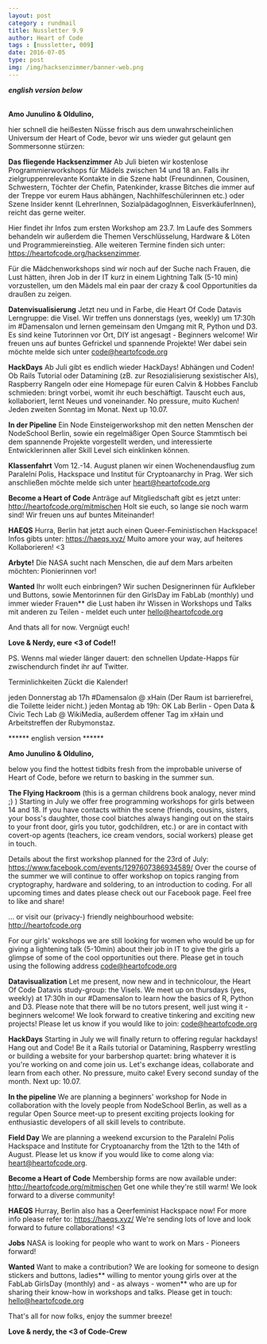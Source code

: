 ```yaml
---
layout: post
category : rundmail
title: Nussletter 9.9
author: Heart of Code
tags : [nussletter, 009]
date: 2016-07-05
type: post
img: /img/hacksenzimmer/banner-web.png
---
```

***english version below*** <br><br>


**Amo Junulino & Oldulino,**

hier schnell die heißesten Nüsse frisch aus dem unwahrscheinlichen Universum der Heart of Code, bevor wir uns wieder gut gelaunt gen Sommersonne stürzen:

**Das fliegende Hacksenzimmer**
Ab Juli bieten wir kostenlose Programmierworkshops für Mädels zwischen 14 und 18 an. Falls ihr zielgruppenrelevante Kontakte in die Szene habt (Freundinnen, Cousinen, Schwestern, Töchter der Chefin, Patenkinder, krasse Bitches die immer auf der Treppe vor eurem Haus abhängen, Nachhilfeschülerinnen etc.) oder Szene Insider kennt (LehrerInnen, SozialpädagogInnen, EisverkäuferInnen), reicht das gerne weiter.

Hier findet ihr Infos zum ersten Workshop am 23.7.
Im Laufe des Sommers behandeln wir außerdem die Themen Verschlüsselung, Hardware & Löten und Programmiereinstieg. Alle weiteren Termine finden sich unter: https://heartofcode.org/hacksenzimmer.

Für die Mädchenworkshops sind wir noch auf der Suche nach Frauen, die Lust hätten, ihren Job in der IT kurz in einem Lightning Talk (5-10 min) vorzustellen, um den Mädels mal ein paar der crazy & cool Opportunities da draußen zu zeigen.

**Datenvisualisierung**
Jetzt neu und in Farbe, die Heart Of Code Datavis Lerngruppe: die Visel. Wir treffen uns donnerstags (yes, weekly) um 17:30h im #Damensalon und lernen gemeinsam den Umgang mit R, Python und D3. Es sind keine Tutorinnen vor Ort, DIY ist angesagt - Beginners welcome! Wir freuen uns auf buntes Gefrickel und spannende Projekte! Wer dabei sein möchte melde sich unter code@heartofcode.org

**HackDays**
Ab Juli gibt es endlich wieder HackDays! Abhängen und Coden! Ob Rails Tutorial oder Datamining (zB. zur Resozialisierung sexistischer AIs), Raspberry Rangeln oder eine Homepage für euren Calvin & Hobbes Fanclub schmieden: bringt vorbei, womit ihr euch beschäftigt. Tauscht euch aus, kollaboriert, lernt Neues und voneinander. No pressure, muito Kuchen! Jeden zweiten Sonntag im Monat. Next up 10.07.

**In der Pipeline**
Ein Node Einsteigerworkshop mit den netten Menschen der NodeSchool Berlin, sowie ein regelmäßiger Open Source Stammtisch bei dem spannende Projekte vorgestellt werden, und interessierte Entwicklerinnen aller Skill Level sich einklinken können.

**Klassenfahrt**
Vom 12.-14. August planen wir einen Wochenendausflug zum Paralelní Polis, Hackspace und Institut für Cryptoanarchy   in Prag. Wer sich anschließen möchte melde sich unter heart@heartofcode.org

**Become a Heart of Code**
Anträge auf Mitgliedschaft gibt es jetzt unter: http://heartofcode.org/mitmischen
Holt sie euch, so lange sie noch warm sind! Wir freuen uns auf buntes Miteinander!

**HAEQS**
Hurra, Berlin hat jetzt auch einen Queer-Feministischen Hackspace!
Infos gibts unter: https://haeqs.xyz/
Muito amore your way, auf heiteres Kollaborieren! <3

**Arbyte!**
Die NASA sucht nach Menschen, die auf dem Mars arbeiten möchten: Pionierinnen vor!

**Wanted**
Ihr wollt euch einbringen? Wir suchen Designerinnen für Aufkleber und Buttons, sowie Mentorinnen für den GirlsDay im FabLab (monthly) und immer wieder Frauen** die Lust haben ihr Wissen in Workshops und Talks mit anderen zu Teilen - meldet euch unter hello@heartofcode.org

And thats all for now.
Vergnügt euch!

**Love & Nerdy,
eure <3 of Code!!**

PS. Wenns mal wieder länger dauert: den schnellen Update-Happs für zwischendurch findet ihr auf Twitter.

Terminlichkeiten
Zückt die Kalender!

jeden Donnerstag ab 17h #Damensalon @ xHain (Der Raum ist barrierefrei, die Toilette leider nicht.)
jeden Montag ab 19h: OK Lab Berlin - Open Data & Civic Tech Lab @ WikiMedia, außerdem offener Tag im xHain und Arbeitstreffen der Rubymonstaz.

****** english version ******

**Amo Junulino & Oldulino,**

below you find the hottest tidbits fresh from the improbable universe of Heart of Code, before we return to basking in the summer sun.

**The Flying Hackroom**
(this is a german childrens book analogy, never mind ;) )
Starting in July we offer free programming workshops for girls between 14 and 18. If you have contacts within the scene (friends, cousins, sisters, your boss's daughter, those cool biatches always hanging out on the stairs to your front door, girls you tutor, godchildren, etc.) or are in contact with covert-op agents (teachers, ice cream vendors, social workers) please get in touch.

Details about the first workshop planned for the 23rd of July: https://www.facebook.com/events/1297607386934589/
Over the course of the summer we will continue to offer workshop on topics ranging from cryptography, hardware and soldering, to an introduction to coding. For all upcoming times and dates please check out our Facebook page. Feel free to like and share!

… or visit our (privacy-) friendly neighbourhood website: http://heartofcode.org

For our girls' wokshops we are still looking for women who would be up for giving a lightening talk (5-10min) about their job in IT to give the girls a glimpse of some of the cool opportunities out there. Please get in touch using the following address code@heartofcode.org

**Datavisualization**
Let me present, now new and in technicolour, the Heart Of Code Datavis study-group: the Visels. We meet up on thursdays (yes, weekly) at 17:30h in our #Damensalon to learn how the basics of R, Python and D3. Please note that there will be no tutors present, well just wing it - beginners welcome! We look forward to creative tinkering and exciting new projects! Please let us know if you would like to join: code@heartofcode.org

**HackDays**
Starting in July we will finally return to offering regular hackdays! Hang out and Code! Be it a Rails tutorial or Datamining, Raspberry wrestling or building a website for your barbershop quartet: bring whatever it is you're working on and come join us. Let's exchange ideas, collaborate and learn from each other. No pressure, muito cake! Every second sunday of the month. Next up: 10.07.

**In the pipeline**
We are planning a beginners' workshop for Node in collaboration with the lovely people from NodeSchool Berlin, as well as a regular Open Source meet-up to present exciting  projects looking for enthusiastic developers of all skill levels to contribute.

**Field Day**
We are planning a weekend excursion to the Paralelní Polis Hackspace and Institute for Cryptoanarchy from the 12th to the 14th of August. Please let us know if you would like to come along via: heart@heartofcode.org.

**Become a Heart of Code**
Membership forms are now available under: http://heartofcode.org/mitmischen
Get one while they're still warm! We look forward to a diverse community!

**HAEQS**
Hurray, Berlin also has a Qeerfeminist Hackspace now!
For more info please refer to: https://haeqs.xyz/ We're sending lots of love and look forward to future collaborations! <3

**Jobs**
NASA is looking for people who want to work on Mars - Pioneers forward!

**Wanted**
Want to make a contribution? We are looking for someone to design stickers and buttons, ladies** willing to mentor young girls over at the FabLab GirlsDay (monthly) and - as always - women** who are up for sharing their know-how in workshops and talks. Please get in touch: hello@heartofcode.org

That's all for now folks,
enjoy the summer breeze!

**Love & nerdy,
the <3 of Code-Crew**
